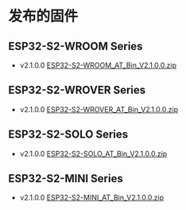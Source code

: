 发布的固件
=================

## ESP32-S2-WROOM Series

- v2.1.0.0 [ESP32-S2-WROOM_AT_Bin_V2.1.0.0.zip](http://download.espressif.com/esp_at/firmware/ESP32S2/ESP32-S2-WROOM/ESP32-S2-WROOM_AT_Bin_V2.1.0.0.zip)

## ESP32-S2-WROVER Series

- v2.1.0.0 [ESP32-S2-WROVER_AT_Bin_V2.1.0.0.zip](http://download.espressif.com/esp_at/firmware/ESP32S2/ESP32-S2-WROVER/ESP32-S2-WROVER_AT_Bin_V2.1.0.0.zip)

## ESP32-S2-SOLO Series

- v2.1.0.0 [ESP32-S2-SOLO_AT_Bin_V2.1.0.0.zip](http://download.espressif.com/esp_at/firmware/ESP32S2/ESP32-S2-SOLO/ESP32-S2-SOLO_AT_Bin_V2.1.0.0.zip)

## ESP32-S2-MINI Series

- v2.1.0.0 [ESP32-S2-MINI_AT_Bin_V2.1.0.0.zip](http://download.espressif.com/esp_at/firmware/ESP32S2/ESP32-S2-MINI/ESP32-S2-MINI_AT_Bin_V2.1.0.0.zip)
